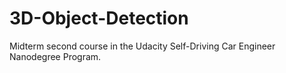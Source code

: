 # 3D-Object-Detection
Midterm second course in the Udacity Self-Driving Car Engineer Nanodegree Program.
